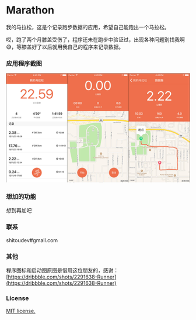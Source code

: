 # Marathon
我的马拉松，这是个记录跑步数据的应用，希望自己能跑出一个马拉松。

哎，跑了两个月膝盖受伤了，程序还未在跑步中验证过，出现各种问题别找我啊😅，等膝盖好了以后就用我自己的程序来记录数据。

### 应用程序截图
![ScreenShot](https://raw.githubusercontent.com/shitoudev/marathon/master/ScreenShot/s_1.jpg)

### 想加的功能
想到再加吧

### 联系
shitoudev#gmail.com

### 其他
程序图标和启动图原图是借用这位朋友的，感谢：[https://dribbble.com/shots/2291638-Runner](https://dribbble.com/shots/2291638-Runner)

### License
[MIT license.](http://www.opensource.org/licenses/mit-license.php)